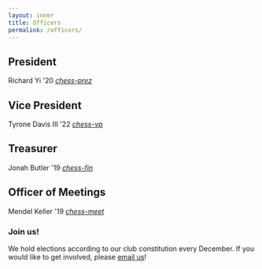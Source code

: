 ```yaml
---
layout: inner
title: Officers
permalink: /officers/
---
```


## President
Richard Yi '20
_[chess-prez](mailto:chess-prez@mit.edu)_

## Vice President
Tyrone Davis III '22
_[chess-vp](mailto:chess-vp@mit.edu)_

## Treasurer
Jonah Butler '19
_[chess-fin](mailto:chess-fin@mit.edu)_

## Officer of Meetings
Mendel Keller '19
_[chess-meet](mailto:chess-meet@mit.edu)_


### Join us!
We hold elections according to our club constitution every December. If you would like to get involved, please [email us](mailto:chess@mit.edu)!
